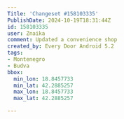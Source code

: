 ```yaml
---
Title: 'Changeset #158103335'
PublishDate: 2024-10-19T18:31:44Z
id: 158103335
user: Znaika
comment: Updated a convenience shop
created_by: Every Door Android 5.2
tags:
- Montenegro
- Budva
bbox:
  min_lon: 18.8457733
  min_lat: 42.2885257
  max_lon: 18.8457733
  max_lat: 42.2885257

---
```

